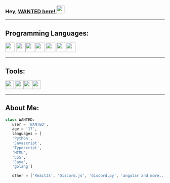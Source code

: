 
### Hey, [WANTED here! ](https://discord.com/users/676864404926627871)<img src="https://media.giphy.com/media/hvRJCLFzcasrR4ia7z/giphy.gif" width="25px">

----------



## Programming Languages:
<img src = 'https://cdn.discordapp.com/attachments/804784851035095050/807550498843656212/5848152fcef1014c0b5e4967.png' height='30'/> <img src = 'https://cdn.discordapp.com/attachments/804784851035095050/807550930626936832/1200px-Typescript_logo_2020.svg.png' height='30'/><img src = 'https://cdn.discordapp.com/attachments/804784851035095050/807551150186168330/javascript.png' height='30'/><img src = 'https://cdn.discordapp.com/attachments/804784851035095050/807551316766883860/512px-HTML5_logo_and_wordmark.svg.png' height='30'/> <img src = 'https://cdn.discordapp.com/attachments/804784851035095050/807551493661261845/CSS.3.svg.png' height='30'/> <img src = 'https://cdn.discordapp.com/attachments/804784851035095050/807553183676366848/golang.png' height='30'><img src = 'https://cdn.discordapp.com/attachments/804784851035095050/807555215577317396/java-logo-vector-768x768.png' height='30'>
 
---
## Tools:
<img src = 'https://cdn.discordapp.com/attachments/804784851035095050/807557490647498762/1200px-Visual_Studio_Code_Insiders_1.36_icon.svg.png' height='27'> <img src = 'https://cdn.discordapp.com/attachments/804784851035095050/807558058506977280/1024px-PyCharm_Logo.svg.png' height='27'><img src = 'https://cdn.discordapp.com/attachments/804784851035095050/807558530948661298/1200px-WebStorm.png' height='27'><img src = 'https://cdn.discordapp.com/attachments/804784851035095050/807558946121842708/1024px-IntelliJ_IDEA_Logo.svg.png' height = '27'>


---
 ## About Me:
 ```python
 class WANTED:
    user = 'WANTED',
	age = '17',
	languages = [
	'Python',
	'Javascript', 
	'Typescript', 
	'HTML',
	'CSS',
	'Java',
	'golang']

	other = ['ReactJS', 'Discord.js', 'discord.py', 'angular and more..']
 ```
 
